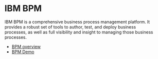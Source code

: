 # IBM BPM

IBM BPM is a comprehensive business process management platform. It provides a robust set of tools to author, test, and deploy business processes, as well as full visibility and insight to managing those business processes.

- [BPM overview](https://www.ibm.com/docs/en/bpm/8.5.5?topic=manager-business-process-overview)
- [BPM Demo](https://www.youtube.com/watch?v=6yn4nCWMNLI)
